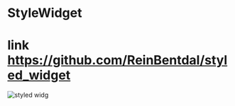 # StyleWidget
# link https://github.com/ReinBentdal/styled_widget
![styled widg](https://github.com/devbook70/StyleWidget/assets/133159268/ab0c7882-a51f-4bd0-b394-063a517c5533)
